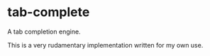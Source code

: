 # tab-complete
A tab completion engine.

This is a very rudamentary implementation written for my own use.
